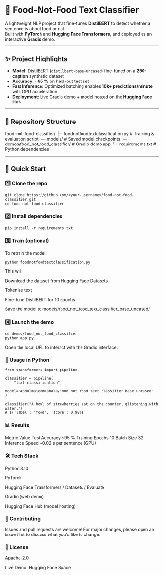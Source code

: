 # 🥖 Food-Not-Food Text Classifier

A lightweight NLP project that fine-tunes **DistilBERT** to detect whether a sentence is about food or not.  
Built with **PyTorch** and **Hugging Face Transformers**, and deployed as an interactive **Gradio** demo.

---

## ✨ Project Highlights
- **Model**: DistilBERT (`distilbert-base-uncased`) fine-tuned on a **250-caption** synthetic dataset  
- **Accuracy**: ~**95 %** on held-out test set  
- **Fast Inference**: Optimized batching enables **10k+ predictions/minute** with GPU acceleration  
- **Deployment**: Live Gradio demo + model hosted on the **Hugging Face Hub**

---

## 📂 Repository Structure
food-not-food-classifier/
├─ foodnotfoodtextclassification.py # Training & evaluation script
├─ models/ # Saved model checkpoints
├─ demos/food_not_food_classifier/ # Gradio demo app
└─ requirements.txt # Python dependencies

---

## 🚀 Quick Start

### 1️⃣ Clone the repo
```
git clone https://github.com/<your-username>/food-not-food-classifier.git
cd food-not-food-classifier
```

### 2️⃣ Install dependencies
```
pip install -r requirements.txt
```

### 3️⃣ Train (optional)
To retrain the model:

```
python foodnotfoodtextclassification.py
```

This will:

Download the dataset from Hugging Face Datasets

Tokenize text

Fine-tune DistilBERT for 10 epochs

Save the model to models/food_not_food_text_classifier_base_uncased/

### 4️⃣ Launch the demo

```
cd demos/food_not_food_classifier
python app.py
```

Open the local URL to interact with the Gradio interface.

### 🧩 Usage in Python

```
from transformers import pipeline

classifier = pipeline(
    "text-classification",
    model="AbdulmajeedKabala/food_not_food_text_classifier_base_uncased"
)

classifier("A bowl of strawberries sat on the counter, glistening with water.")
# [{'label': 'food', 'score': 0.98}]
```

### 📊 Results
Metric	Value
Test Accuracy	~95 %
Training Epochs	10
Batch Size	32
Inference Speed	~0.02 s per sentence (GPU)

### 🛠️ Tech Stack
Python 3.10

PyTorch

Hugging Face Transformers / Datasets / Evaluate

Gradio (web demo)

Hugging Face Hub (model hosting)

### 🤝 Contributing
Issues and pull requests are welcome!
For major changes, please open an issue first to discuss what you’d like to change.

### 📜 License
Apache-2.0

Live Demo: Hugging Face Space
